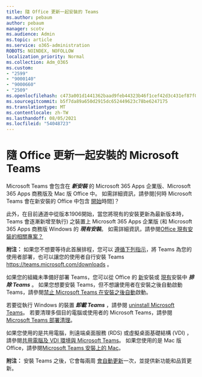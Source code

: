 ```yaml
---
title: 隨 Office 更新一起安裝的 Teams
ms.author: pebaum
author: pebaum
manager: scotv
ms.audience: Admin
ms.topic: article
ms.service: o365-administration
ROBOTS: NOINDEX, NOFOLLOW
localization_priority: Normal
ms.collection: Adm_O365
ms.custom:
- "2599"
- "9000140"
- "9000660"
- "2509"
ms.openlocfilehash: c473a001d1441362baad9feb44323b46f1cef42d3c431ef87f0fb0172f10d152
ms.sourcegitcommit: b5f7da89a650d2915dc652449623c78be6247175
ms.translationtype: MT
ms.contentlocale: zh-TW
ms.lasthandoff: 08/05/2021
ms.locfileid: "54048723"
---
```

# <a name="microsoft-teams-installed-with-office-updates"></a>隨 Office 更新一起安裝的 Microsoft Teams

Microsoft Teams 會包含在 ***新安裝*** 的 Microsoft 365 Apps 企業版、Microsoft 365 Apps 商務版及 Mac 版 Office 中。 如需詳細資訊，請參閱[何時 Microsoft Teams 會在新安裝的 Office 中包含 [開始](https://docs.microsoft.com/deployoffice/teams-install#when-will-microsoft-teams-start-being-included-with-new-installations-of-microsoft-365-apps)時間]？

此外，在目前通道中從版本1906開始，當您將現有的安裝更新為最新版本時，Teams 會逐漸新增至執行) 之裝置上 Microsoft 365 Apps 企業版 (和 Microsoft 365 Apps 商務版 Windows 的 ***現有安裝***。 如需詳細資訊，請參閱[Office 現有安裝的相關專案？](https://docs.microsoft.com/deployoffice/teams-install#what-about-existing-installations-of-microsoft-365-apps)

**附注：** 如果您不想要等待此首展排程，您可以 [遵循下列指示](https://docs.microsoft.com/MicrosoftTeams/msi-deployment)，將 Teams 為您的使用者部署，也可以讓您的使用者自行安裝 Teams https://teams.microsoft.com/downloads 。

如果您的組織未準備好部署 Teams，您可以從 Office 的 [新](https://docs.microsoft.com/deployoffice/teams-install#how-to-exclude-microsoft-teams-from-new-installations-of-microsoft-365-apps)安裝或 [現有](https://docs.microsoft.com/deployoffice/teams-install#use-group-policy-to-control-the-installation-of-microsoft-teams)安裝中 ***排除 Teams*** 。 如果您想要安裝 Teams，但不想讓使用者在安裝之後自動啟動 Teams，請參閱[禁止 Microsoft Teams 在安裝之後自動](https://docs.microsoft.com/deployoffice/teams-install#use-group-policy-to-prevent-microsoft-teams-from-starting-automatically-after-installation)啟動。

若要從執行 Windows 的裝置 ***卸載 Teams*** ，請參閱 [uninstall Microsoft Teams](https://support.office.com/article/uninstall-microsoft-teams-3b159754-3c26-4952-abe7-57d27f5f4c81)。 若要清理多個目的電腦或使用者的 Microsoft Teams，請參閱[Microsoft Teams 部署清理](https://docs.microsoft.com/microsoftteams/scripts/powershell-script-teams-deployment-clean-up)。

如果您使用的是共用電腦，則遠端桌面服務 (RDS) 或虛擬桌面基礎結構 (VDI) ，請參閱[共用電腦及 VDI 環境與 Microsoft Teams](https://docs.microsoft.com/deployoffice/teams-install#shared-computer-and-vdi-environments-with-microsoft-teams)。 如果您使用的是 Mac 版 Office，請參閱[Microsoft Teams 安裝上的 Mac](https://docs.microsoft.com/deployoffice/teams-install#microsoft-teams-installations-on-a-mac)。

**附注：** 安裝 Teams 之後，它會每兩周 [會自動更新](https://docs.microsoft.com/deployoffice/teams-install#feature-and-quality-updates-for-microsoft-teams)一次，並提供新功能和品質更新。 